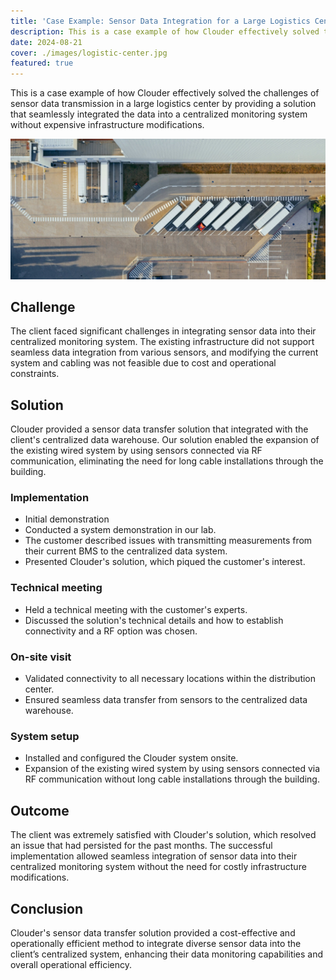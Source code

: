 ```yaml
---
title: 'Case Example: Sensor Data Integration for a Large Logistics Center'
description: This is a case example of how Clouder effectively solved the challenges of sensor data transmission in a large logistics center by providing a solution that seamlessly integrated the data into a centralized monitoring system without expensive infrastructure modifications.
date: 2024-08-21
cover: ./images/logistic-center.jpg
featured: true
---
```


This is a case example of how Clouder effectively solved the challenges of sensor data transmission in a large logistics center by providing a solution that seamlessly integrated the data into a centralized monitoring system without expensive infrastructure modifications.

![A large logistic center](./images/logistic-center.jpg)

## Challenge

The client faced significant challenges in integrating sensor data into their centralized monitoring system. The existing infrastructure did not support seamless data integration from various sensors, and modifying the current system and cabling was not feasible due to cost and operational constraints.

## Solution

Clouder provided a sensor data transfer solution that integrated with the client's centralized data warehouse. Our solution enabled the expansion of the existing wired system by using sensors connected via RF communication, eliminating the need for long cable installations through the building.

### Implementation

- Initial demonstration
- Conducted a system demonstration in our lab.
- The customer described issues with transmitting measurements from their current BMS to the centralized data system.
- Presented Clouder's solution, which piqued the customer's interest.

### Technical meeting

- Held a technical meeting with the customer's experts.
- Discussed the solution's technical details and how to establish connectivity and a RF option was chosen.

### On-site visit

- Validated connectivity to all necessary locations within the distribution center.
- Ensured seamless data transfer from sensors to the centralized data warehouse.

### System setup

- Installed and configured the Clouder system onsite.
- Expansion of the existing wired system by using sensors connected via RF communication without long cable installations through the building.

## Outcome

The client was extremely satisfied with Clouder's solution, which resolved an issue that had persisted for the past months. The successful implementation allowed seamless integration of sensor data into their centralized monitoring system without the need for costly infrastructure modifications.

## Conclusion

Clouder's sensor data transfer solution provided a cost-effective and operationally efficient method to integrate diverse sensor data into the client’s centralized system, enhancing their data monitoring capabilities and overall operational efficiency.
